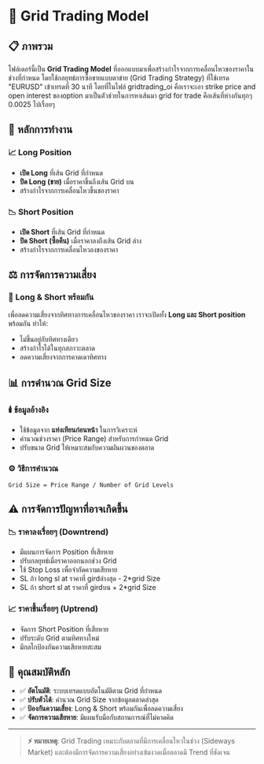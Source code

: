 # 🚀 Grid Trading Model

## 📋 ภาพรวม

โฟล์เดอร์นี้เป็น **Grid Trading Model** ที่ออกแบบมาเพื่อสร้างกำไรจากการเคลื่อนไหวของราคาในช่วงที่กำหนด โดยใช้กลยุทธ์การซื้อขายแบบตาข่าย (Grid Trading Strategy) ที่ใช้เทรด "EURUSD" เข้าเทรดที่ 30 นาที  โดยที่ในไฟล์ gridtrading_oi คือเราจะเอา strike price and open interest ของoption มาเป็นตัวช่วยในการหาเส้นมา grid for trade คือเส้นที่ห่างกันทุกๆ 0.0025 ไปเรื่อยๆ 

## 🎯 หลักการทำงาน

### 📈 Long Position
- **เปิด Long** ที่เส้น Grid ที่กำหนด
- **ปิด Long (ขาย)** เมื่อราคาขึ้นถึงเส้น Grid บน
- สร้างกำไรจากการเคลื่อนไหวขึ้นของราคา

### 📉 Short Position  
- **เปิด Short** ที่เส้น Grid ที่กำหนด
- **ปิด Short (ซื้อคืน)** เมื่อราคาลงถึงเส้น Grid ล่าง
- สร้างกำไรจากการเคลื่อนไหวลงของราคา

## ⚖️ การจัดการความเสี่ยง

### 🔄 Long & Short พร้อมกัน
เพื่อลดความเสี่ยงจากทิศทางการเคลื่อนไหวของราคา เราจะเปิดทั้ง **Long และ Short position** พร้อมกัน ทำให้:
- ไม่ขึ้นอยู่กับทิศทางเดียว
- สร้างกำไรได้ในทุกสภาวะตลาด
- ลดความเสี่ยงจากการคาดเดาทิศทาง

## 📊 การคำนวณ Grid Size

### 🕯️ ข้อมูลอ้างอิง
- ใช้ข้อมูลจาก **แท่งเทียนก่อนหน้า** ในการวิเคราะห์
- คำนวณช่วงราคา (Price Range) สำหรับการกำหนด Grid
- ปรับขนาด Grid ให้เหมาะสมกับความผันผวนของตลาด

### ⚙️ วิธีการคำนวณ
```
Grid Size = Price Range / Number of Grid Levels
```

## ⚠️ การจัดการปัญหาที่อาจเกิดขึ้น

### 📉 ราคาลงเรื่อยๆ (Downtrend)
- มีแผนการจัดการ Position ที่เสียหาย
- ปรับกลยุทธ์เมื่อราคาออกนอกช่วง Grid
- ใช้ Stop Loss เพื่อจำกัดความเสียหาย 
- SL ถ้า long sl at ราคาที่ girdล่างสุด - 2*grid Size
- SL ถ้า short sl at ราคาที่ girdบน + 2*grid Size

### 📈 ราคาขึ้นเรื่อยๆ (Uptrend) 
- จัดการ Short Position ที่เสียหาย
- ปรับระดับ Grid ตามทิศทางใหม่
- มีกลไกป้องกันความเสียหายสะสม

## 🔧 คุณสมบัติหลัก

- ✅ **อัตโนมัติ**: ระบบเทรดแบบอัตโนมัติตาม Grid ที่กำหนด
- ✅ **ปรับตัวได้**: คำนวณ Grid Size จากข้อมูลตลาดล่าสุด  
- ✅ **ป้องกันความเสี่ยง**: Long & Short พร้อมกันเพื่อลดความเสี่ยง
- ✅ **จัดการความเสียหาย**: มีแผนรับมือกับสถานการณ์ที่ไม่คาดคิด


---

> **⚡ หมายเหตุ**: Grid Trading เหมาะกับตลาดที่มีการเคลื่อนไหวในช่วง (Sideways Market) และต้องมีการจัดการความเสี่ยงอย่างเข้มงวดเมื่อตลาดมี Trend ที่ชัดเจน